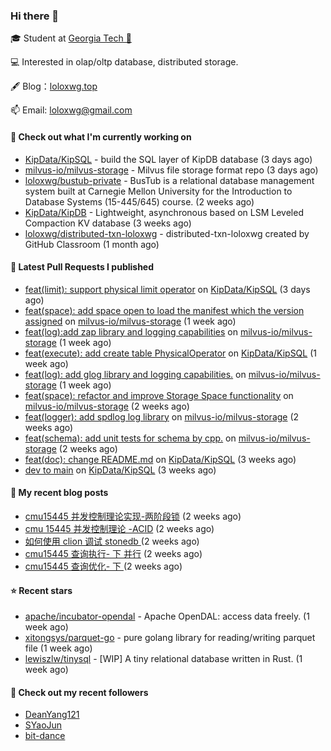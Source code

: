 ### Hi there 👋


 
🎓 Student at [Georgia Tech 🐝](https://www.gatech.edu/)

💻 Interested in olap/oltp database, distributed storage.

🖋 Blog：[loloxwg.top](https://loloxwg.top)



📫 Email: [loloxwg@gmail.com](mailto:loloxwg@gmail.com)



#### 👷 Check out what I'm currently working on

- [KipData/KipSQL](https://github.com/KipData/KipSQL) - build the SQL layer of KipDB database (3 days ago)
- [milvus-io/milvus-storage](https://github.com/milvus-io/milvus-storage) - Milvus file storage format repo (3 days ago)
- [loloxwg/bustub-private](https://github.com/loloxwg/bustub-private) - BusTub is a relational database management system built at Carnegie Mellon University for the Introduction to Database Systems (15-445/645) course. (2 weeks ago)
- [KipData/KipDB](https://github.com/KipData/KipDB) -  Lightweight, asynchronous based on LSM Leveled Compaction KV database (3 weeks ago)
- [loloxwg/distributed-txn-loloxwg](https://github.com/loloxwg/distributed-txn-loloxwg) - distributed-txn-loloxwg created by GitHub Classroom (1 month ago)

#### 🔨 Latest Pull Requests I published

- [feat(limit): support physical limit operator](https://github.com/KipData/KipSQL/pull/40) on [KipData/KipSQL](https://github.com/KipData/KipSQL) (3 days ago)
- [feat(space): add space open to load the manifest which the version assigned](https://github.com/milvus-io/milvus-storage/pull/32) on [milvus-io/milvus-storage](https://github.com/milvus-io/milvus-storage) (1 week ago)
- [feat(log):add zap library and logging capabilities](https://github.com/milvus-io/milvus-storage/pull/29) on [milvus-io/milvus-storage](https://github.com/milvus-io/milvus-storage) (1 week ago)
- [feat(execute): add create table PhysicalOperator](https://github.com/KipData/KipSQL/pull/27) on [KipData/KipSQL](https://github.com/KipData/KipSQL) (1 week ago)
- [feat(log): add glog library and logging capabilities.](https://github.com/milvus-io/milvus-storage/pull/26) on [milvus-io/milvus-storage](https://github.com/milvus-io/milvus-storage) (1 week ago)
- [feat(space): refactor and improve Storage Space functionality](https://github.com/milvus-io/milvus-storage/pull/24) on [milvus-io/milvus-storage](https://github.com/milvus-io/milvus-storage) (2 weeks ago)
- [feat(logger): add spdlog log library](https://github.com/milvus-io/milvus-storage/pull/23) on [milvus-io/milvus-storage](https://github.com/milvus-io/milvus-storage) (2 weeks ago)
- [feat(schema): add unit tests for schema by cpp.](https://github.com/milvus-io/milvus-storage/pull/22) on [milvus-io/milvus-storage](https://github.com/milvus-io/milvus-storage) (2 weeks ago)
- [feat(doc): change README.md](https://github.com/KipData/KipSQL/pull/25) on [KipData/KipSQL](https://github.com/KipData/KipSQL) (3 weeks ago)
- [dev to main](https://github.com/KipData/KipSQL/pull/23) on [KipData/KipSQL](https://github.com/KipData/KipSQL) (3 weeks ago)

#### 📜 My recent blog posts

- [cmu15445 并发控制理论实现-两阶段锁](https://www.loloxwg.top/concurrency-control-2pl) (2 weeks ago)
- [cmu 15445 并发控制理论 -ACID](https://www.loloxwg.top/cmu15445-acid) (2 weeks ago)
- [如何使用 clion 调试 stonedb ](https://www.loloxwg.top/debug-stonedb) (2 weeks ago)
- [cmu15445 查询执行- 下 并行](https://www.loloxwg.top/query-execution-2) (2 weeks ago)
- [cmu15445 查询优化- 下 ](https://www.loloxwg.top/query-optimizer-2) (2 weeks ago)

#### ⭐ Recent stars

- [apache/incubator-opendal](https://github.com/apache/incubator-opendal) - Apache OpenDAL: access data freely. (1 week ago)
- [xitongsys/parquet-go](https://github.com/xitongsys/parquet-go) - pure golang library for reading/writing parquet file (1 week ago)
- [lewiszlw/tinysql](https://github.com/lewiszlw/tinysql) - [WIP] A tiny relational database written in Rust. (1 week ago)

#### 👯 Check out my recent followers

- [DeanYang121](https://github.com/DeanYang121)
- [SYaoJun](https://github.com/SYaoJun)
- [bit-dance](https://github.com/bit-dance)

